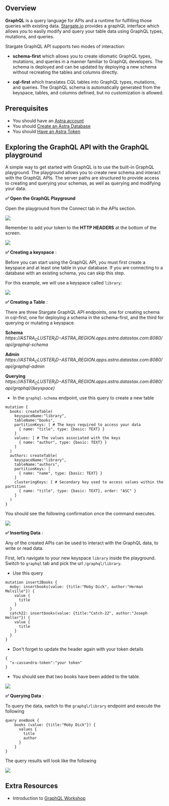 ## Overview

**GraphQL** is a query language for APIs and a runtime for fulfilling those queries with existing data. [Stargate.io](https://stargate.io/) provides a graphQL interface which allows you to easily modify and query your table data using GraphQL types, mutations, and queries.

Stargate GraphQL API supports two modes of interaction:

- **schema-first** which allows you to create idiomatic GraphQL types, mutations, and queries in a manner familiar to GraphQL developers. The schema is deployed and can be updated by deploying a new schema without recreating the tables and columns directly.

- **cql-first** which translates CQL tables into GraphQL types, mutations, and queries. The GraphQL schema is automatically generated from the keyspace, tables, and columns defined, but no customization is allowed.


## Prerequisites

- You should have an [Astra account](https://astra.dev/3B7HcYo)
- You should [Create an Astra Database](/docs/pages/astra/create-instance/)
- You should [Have an Astra Token](/docs/pages/astra/create-token/)

## Exploring the GraphQL API with the GraphQL playground

A simple way to get started with GraphQL is to use the built-in GraphQL playground. The playground allows you to create new schema and interact with the GraphQL APIs. The server paths are structured to provide access to creating and querying your schemas, as well as querying and modifying your data. 


**✅ Open the GraphQL Playground**

Open the playground from the Connect tab in the APIs section.

<img src="../../../../img/stargate-api-graphql/connect.png" />

Remember to add your token to the **HTTP HEADERS** at the bottom of the screen.

<img src="../../../../img/stargate-api-graphql/playground1.png" />

**✅ Creating a keyspace** :

Before you can start using the GraphQL API, you must first create a keyspace and at least one table in your database. If you are connecting to a database with an existing schema, you can skip this step.

For this example, we will use a keyspace called `library`:

<img src="../../../../img/stargate-api-graphql/create-keyspace1.png" />

**✅ Creating a Table** :

There are three Stargate GraphQL API endpoints, one for creating schema in cql-first, one for deploying a schema in the schema-first, and the third for querying or mutating a keyspace.

**Schema**
    *https://$ASTRA_CLUSTER_ID-$ASTRA_REGION.apps.astra.datastax.com:8080/api/graphql-schema*

**Admin**
    *https://$ASTRA_CLUSTER_ID-$ASTRA_REGION.apps.astra.datastax.com:8080/api/graphql-admin*

**Querying**
    *https://$ASTRA_CLUSTER_ID-$ASTRA_REGION.apps.astra.datastax.com:8080/api/graphql/{keyspace}*

- In the `graphql-schema` endpoint, use this query to create a new table

```
mutation {
  books: createTable(
    keyspaceName:"library",
    tableName:"books",
    partitionKeys: [ # The keys required to access your data
      { name: "title", type: {basic: TEXT} }
    ]
    values: [ # The values associated with the keys
      { name: "author", type: {basic: TEXT} }
    ]
  )
  authors: createTable(
    keyspaceName:"library",
    tableName:"authors",
    partitionKeys: [
      { name: "name", type: {basic: TEXT} }
    ]
    clusteringKeys: [ # Secondary key used to access values within the partition
      { name: "title", type: {basic: TEXT}, order: "ASC" }
    ]
  )
}
```

You should see the following confirmation once the command executes.

<img src="../../../../img/stargate-api-graphql/createtables.png" />

**✅ Inserting Data** :

Any of the created APIs can be used to interact with the GraphQL data, to write or read data.

First, let’s navigate to your new keyspace `library` inside the playground. Switch to `graphql` tab and pick the url `/graphql/library`.

- Use this query

```
mutation insert2Books {
  moby: insertbooks(value: {title:"Moby Dick", author:"Herman Melville"}) {
    value {
      title
    }
  }
  catch22: insertbooks(value: {title:"Catch-22", author:"Joseph Heller"}) {
    value {
      title
    }
  }
}
```

- Don't forget to update the header again with your token details

```
{
  "x-cassandra-token":"your token"
}
```
- You should see that two books have been added to the table.

<img src="../../../../img/stargate-api-graphql/insertdata.png" />


**✅ Querying Data** :

To query the data, switch to the `graphql/library` endpoint and execute the following

```
query oneBook {
    books (value: {title:"Moby Dick"}) {
      values {
        title
        author
      }
    }
}
```

The query results will look like the following

<img src="../../../../img/stargate-api-graphql/readdata.png" />


## Extra Resources

- Introduction to [GraphQL Workshop](https://github.com/datastaxdevs/workshop-intro-to-graphql)
